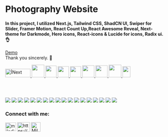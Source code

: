 # Photography Website

<h4>In this project, I utilized Next.js, Tailwind CSS, ShadCN UI, Swiper for Slider, Framer Motion, React Count Up,React Awesome Reveal, Next-theme for Darkmode, Hero icons, React-icons & Lucide for icons, Radix ui. 👌</h4>  

[Demo](https://photography-website-alpha.vercel.app/)\
Thank you sincerely. 🙏


<a href="https://nextjs.org/" target="_blank" rel="noreferrer">
    <img
      src="https://s30.picofile.com/file/8473042000/nextjs.png"
      alt="أNext"
      width="80"
      height="27"
    />
  </a>
  <a href="https://tailwindcss.com/" target="_blank" rel="noreferrer">
    <img
      src="https://www.vectorlogo.zone/logos/tailwindcss/tailwindcss-icon.svg"
      width="40"
      height="40"
    />
  </a>
  <a href="https://ui.shadcn.com/">
    <img
      src="https://encrypted-tbn0.gstatic.com/images?q=tbn:ANd9GcSdvQ8P74Q9qIdvz32mDGS6HbBAffF8QUICbBl-jON5Aq3Fqc3uKS9qYdc8NJmr3kSlCN8&usqp=CAU"
      width="35"
      height="37"
    />
  </a>
  <a href="https://swiperjs.com/">
    <img
      src="https://swiperjs.com/images/swiper-logo.svg"
      width="35"
      height="35"
    />
  </a>
  <a href="https://www.framer.com/motion/">
    <img
      src="https://seeklogo.com/images/F/framer-motion-logo-DA1E33CAA1-seeklogo.com.png"
      width="35"
      height="35"
    />
  </a>
  <a href="https://react-icons.github.io/react-icons/">
    <img
      src="https://raw.githubusercontent.com/react-icons/react-icons/master/react-icons.svg"
      width="38"
      height="38"
    />
  </a>
  <a href="https://heroicons.com/">
    <img
      src="https://ps.w.org/svg-heroicons-block/assets/icon-256x256.png?rev=2841702"
      width="38"
      height="38"
    />
  </a>
  <a href="https://lucide.dev/guide/packages/lucide-react">
    <img
      src="https://s30.picofile.com/file/8473948434/lucid.png"
      width="40"
      height="40"
    />
  </a>
  <a href="https://www.radix-ui.com/">
    <img
      src="https://seeklogo.com/images/R/radix-ui-logo-4DFADC9A23-seeklogo.com.png"
      width="25"
      height="35"
    />
  </a>

  

  \
  <br />


![](https://s30.picofile.com/file/8474302200/photography_1_.JPG)
![](https://s31.picofile.com/file/8474302218/photography_2_.JPG)
![](https://s31.picofile.com/file/8474302242/mob.jpg)
![](https://s31.picofile.com/file/8474302250/mob2.jpg)
![](https://s30.picofile.com/file/8474302226/photography_3_.JPG)
![](https://s30.picofile.com/file/8474302234/photography_4_.JPG)
![](https://s30.picofile.com/file/8474302268/photography_5_.JPG)
![](https://s30.picofile.com/file/8474302276/photography_6_.JPG)
![](https://s30.picofile.com/file/8474302284/photography_7_.jpg)
![](https://s31.picofile.com/file/8474302292/photography_8_.JPG)
![](https://s31.picofile.com/file/8474302300/photography_9_.JPG)
![](https://s31.picofile.com/file/8474302318/photography_10_.JPG)
![](https://s31.picofile.com/file/8474302326/photography_11_.jpg)
![](https://s31.picofile.com/file/8474302334/photography_12_.JPG)
![](https://s30.picofile.com/file/8474302342/photography_13_.JPG)
![](https://s31.picofile.com/file/8474302350/photography_14_.jpg)
![](https://s30.picofile.com/file/8474302368/photography_15_.jpg)
![](https://s31.picofile.com/file/8474302376/photography_16_.jpg)



<h3 align="left">Connect with me:</h3>

<p align="left">
  <a href="mailto:Miladjoodi1@gmail.com" target="blank"
    ><img
      align="center"
      src="https://upload.wikimedia.org/wikipedia/commons/thumb/7/7e/Gmail_icon_%282020%29.svg/1280px-Gmail_icon_%282020%29.svg.png"
      alt="miladjoodi"
      height="27"
      width="34"
  /></a>
  <a href="https://twitter.com/milad_joodi" target="blank"
    ></a>
  <a
    href="https://www.linkedin.com/in/miladjoodi/"
    target="blank"
    ><img
      align="center"
      src="https://raw.githubusercontent.com/rahuldkjain/github-profile-readme-generator/master/src/images/icons/Social/linked-in-alt.svg"
      alt="https://www.linkedin.com/in/miladjoodi/"
      height="30"
      width="40"
  /></a>    
  <a
    href="https://www.facebook.com/miladjood/"
    target="blank"
    ><img
      align="center"
      src="https://raw.githubusercontent.com/rahuldkjain/github-profile-readme-generator/master/src/images/icons/Social/facebook.svg"
      alt="Milad's Linkedin"
      height="30"
      width="30"
  /></a>
</p>

 

 
